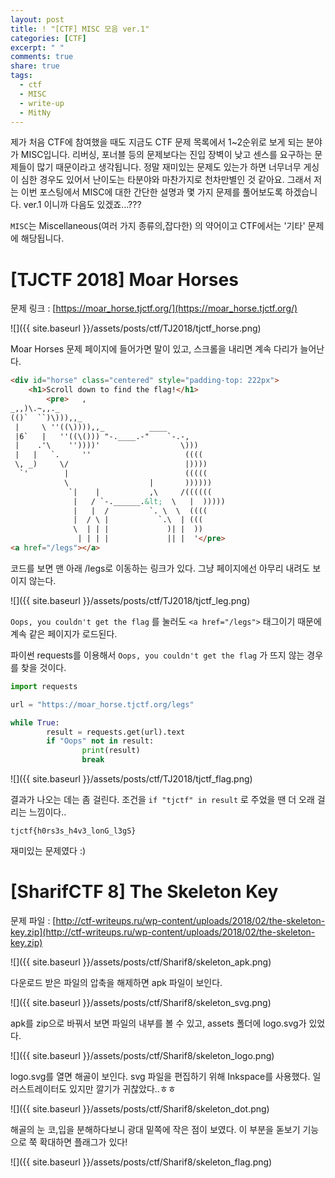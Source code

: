 ```yaml
---
layout: post
title: ! "[CTF] MISC 모음 ver.1"
categories: [CTF]
excerpt: " "
comments: true
share: true
tags:
  - ctf
  - MISC
  - write-up
  - MitNy
---
```


제가 처음 CTF에 참여했을 때도 지금도 CTF 문제 목록에서 1~2순위로 보게 되는 분야가 MISC입니다.
리버싱, 포너블 등의 문제보다는 진입 장벽이 낮고 센스를 요구하는 문제들이 많기 때문이라고 생각됩니다.
정말 재미있는 문제도 있는가 하면 너무너무 게싱이 심한 경우도 있어서 난이도는 타분야와 마찬가지로 천차만별인 것 같아요.
그래서 저는 이번 포스팅에서 MISC에 대한 간단한 설명과 몇 가지 문제를 풀어보도록 하겠습니다.
ver.1 이니까 다음도 있겠죠...???

`MISC`는 Miscellaneous(여러 가지 종류의,잡다한) 의 약어이고 CTF에서는 '기타' 문제에 해당됩니다.


# [TJCTF 2018] Moar Horses
 문제 링크 : [https://moar_horse.tjctf.org/](https://moar_horse.tjctf.org/)

![]({{ site.baseurl }}/assets/posts/ctf/TJ2018/tjctf_horse.png)

Moar Horses 문제 페이지에 들어가면 말이 있고, 스크롤을 내리면 계속 다리가 늘어난다.

```html
<div id="horse" class="centered" style="padding-top: 222px">
    <h1>Scroll down to find the flag!</h1>
        <pre>   ,
_,,)\.~,,._
(()`  ``)\))),,_
 |     \ ''((\)))),,_          ____
 |6`   |   ''((\())) "-.____.-"    `-.-,
 |    .'\    ''))))'                  \)))
 |   |   `.     ''                     ((((
 \, _)     \/                          |))))
  `'        |                          (((((
            \                  |       ))))))
             `|    |           ,\     /((((((
              |   / `-.______.&lt;  \   |  )))))
              |   |  /         `. \  \  ((((
              |  / \ |           `.\  | (((
              \  | | |             )| |  ))
               | | | |             || |  '</pre>
<a href="/legs"></a>
```

코드를 보면 맨 아래 /legs로 이동하는 링크가 있다. 그냥 페이지에선 아무리 내려도 보이지 않는다.

![]({{ site.baseurl }}/assets/posts/ctf/TJ2018/tjctf_leg.png)

`Oops, you couldn't get the flag` 를 눌러도 `<a href="/legs">` 태그이기 때문에 계속 같은 페이지가 로드된다.

파이썬 requests를 이용해서 `Oops, you couldn't get the flag` 가 뜨지 않는 경우를 찾을 것이다.

```py
import requests

url = "https://moar_horse.tjctf.org/legs"

while True:
        result = requests.get(url).text
        if "Oops" not in result:
                print(result)
                break
```

![]({{ site.baseurl }}/assets/posts/ctf/TJ2018/tjctf_flag.png)

결과가 나오는 데는 좀 걸린다. 조건을 `if "tjctf" in result` 로 주었을 땐 더 오래 걸리는 느낌이다..

`tjctf{h0rs3s_h4v3_lonG_l3gS}`

재미있는 문제였다 :)


# [SharifCTF 8] The Skeleton Key

문제 파일 : [http://ctf-writeups.ru/wp-content/uploads/2018/02/the-skeleton-key.zip](http://ctf-writeups.ru/wp-content/uploads/2018/02/the-skeleton-key.zip)

![]({{ site.baseurl }}/assets/posts/ctf/Sharif8/skeleton_apk.png)

다운로드 받은 파일의 압축을 해제하면 apk 파일이 보인다. 

![]({{ site.baseurl }}/assets/posts/ctf/Sharif8/skeleton_svg.png)

apk를 zip으로 바꿔서 보면 파일의 내부를 볼 수 있고, assets 폴더에 logo.svg가 있었다.

![]({{ site.baseurl }}/assets/posts/ctf/Sharif8/skeleton_logo.png)

logo.svg를 열면 해골이 보인다. 
svg 파일을 편집하기 위해 Inkspace를 사용했다. 일러스트레이터도 있지만 깔기가 귀찮았다..ㅎㅎ

![]({{ site.baseurl }}/assets/posts/ctf/Sharif8/skeleton_dot.png)

해골의 눈 코,입을 분해하다보니 광대 밑쪽에 작은 점이 보였다.
이 부분을 돋보기 기능으로 쭉 확대하면 플래그가 있다!

![]({{ site.baseurl }}/assets/posts/ctf/Sharif8/skeleton_flag.png)


